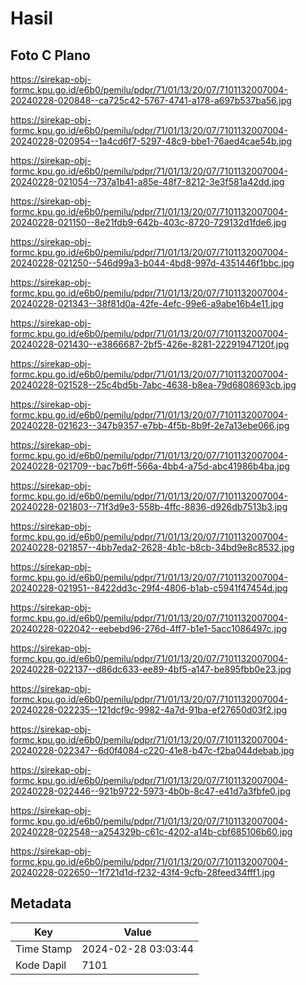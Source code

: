 # Hasil

## Foto C Plano

https://sirekap-obj-formc.kpu.go.id/e6b0/pemilu/pdpr/71/01/13/20/07/7101132007004-20240228-020848--ca725c42-5767-4741-a178-a697b537ba56.jpg

https://sirekap-obj-formc.kpu.go.id/e6b0/pemilu/pdpr/71/01/13/20/07/7101132007004-20240228-020954--1a4cd6f7-5297-48c9-bbe1-76aed4cae54b.jpg

https://sirekap-obj-formc.kpu.go.id/e6b0/pemilu/pdpr/71/01/13/20/07/7101132007004-20240228-021054--737a1b41-a85e-48f7-8212-3e3f581a42dd.jpg

https://sirekap-obj-formc.kpu.go.id/e6b0/pemilu/pdpr/71/01/13/20/07/7101132007004-20240228-021150--8e21fdb9-642b-403c-8720-729132d1fde6.jpg

https://sirekap-obj-formc.kpu.go.id/e6b0/pemilu/pdpr/71/01/13/20/07/7101132007004-20240228-021250--546d99a3-b044-4bd8-997d-4351446f1bbc.jpg

https://sirekap-obj-formc.kpu.go.id/e6b0/pemilu/pdpr/71/01/13/20/07/7101132007004-20240228-021343--38f81d0a-42fe-4efc-99e6-a9abe16b4e11.jpg

https://sirekap-obj-formc.kpu.go.id/e6b0/pemilu/pdpr/71/01/13/20/07/7101132007004-20240228-021430--e3866687-2bf5-426e-8281-22291947120f.jpg

https://sirekap-obj-formc.kpu.go.id/e6b0/pemilu/pdpr/71/01/13/20/07/7101132007004-20240228-021528--25c4bd5b-7abc-4638-b8ea-79d6808693cb.jpg

https://sirekap-obj-formc.kpu.go.id/e6b0/pemilu/pdpr/71/01/13/20/07/7101132007004-20240228-021623--347b9357-e7bb-4f5b-8b9f-2e7a13ebe066.jpg

https://sirekap-obj-formc.kpu.go.id/e6b0/pemilu/pdpr/71/01/13/20/07/7101132007004-20240228-021709--bac7b6ff-566a-4bb4-a75d-abc41986b4ba.jpg

https://sirekap-obj-formc.kpu.go.id/e6b0/pemilu/pdpr/71/01/13/20/07/7101132007004-20240228-021803--71f3d9e3-558b-4ffc-8836-d926db7513b3.jpg

https://sirekap-obj-formc.kpu.go.id/e6b0/pemilu/pdpr/71/01/13/20/07/7101132007004-20240228-021857--4bb7eda2-2628-4b1c-b8cb-34bd9e8c8532.jpg

https://sirekap-obj-formc.kpu.go.id/e6b0/pemilu/pdpr/71/01/13/20/07/7101132007004-20240228-021951--8422dd3c-29f4-4806-b1ab-c5941f47454d.jpg

https://sirekap-obj-formc.kpu.go.id/e6b0/pemilu/pdpr/71/01/13/20/07/7101132007004-20240228-022042--eebebd96-276d-4ff7-b1e1-5acc1086497c.jpg

https://sirekap-obj-formc.kpu.go.id/e6b0/pemilu/pdpr/71/01/13/20/07/7101132007004-20240228-022137--d86dc633-ee89-4bf5-a147-be895fbb0e23.jpg

https://sirekap-obj-formc.kpu.go.id/e6b0/pemilu/pdpr/71/01/13/20/07/7101132007004-20240228-022235--121dcf9c-9982-4a7d-91ba-ef27650d03f2.jpg

https://sirekap-obj-formc.kpu.go.id/e6b0/pemilu/pdpr/71/01/13/20/07/7101132007004-20240228-022347--6d0f4084-c220-41e8-b47c-f2ba044debab.jpg

https://sirekap-obj-formc.kpu.go.id/e6b0/pemilu/pdpr/71/01/13/20/07/7101132007004-20240228-022446--921b9722-5973-4b0b-8c47-e41d7a3fbfe0.jpg

https://sirekap-obj-formc.kpu.go.id/e6b0/pemilu/pdpr/71/01/13/20/07/7101132007004-20240228-022548--a254329b-c61c-4202-a14b-cbf685106b60.jpg

https://sirekap-obj-formc.kpu.go.id/e6b0/pemilu/pdpr/71/01/13/20/07/7101132007004-20240228-022650--1f721d1d-f232-43f4-9cfb-28feed34fff1.jpg


## Metadata

| Key        | Value               |
| ---------- | ------------------- |
| Time Stamp | 2024-02-28 03:03:44 |
| Kode Dapil | 7101                |



